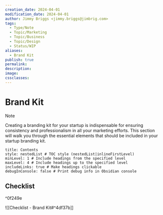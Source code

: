 ```yaml
---
creation_date: 2024-04-01
modification_date: 2024-04-01
author: Jimmy Briggs <jimmy.briggs@jimbrig.com>
tags:
  - Type/Note
  - Topic/Marketing
  - Topic/Business
  - Topic/Design
  - Status/WIP
aliases:
  - Brand Kit
publish: true
permalink:
description:
image:
cssclasses:
---
```


# Brand Kit

> [!NOTE]
> Creating a branding kit for your startup is indispensable for ensuring consistency and professionalism in all your marketing efforts. This section will walk you through the essential elements that should be included in your startup branding kit.

```table-of-contents
title: Contents 
style: nestedList # TOC style (nestedList|inlineFirstLevel)
minLevel: 1 # Include headings from the specified level
maxLevel: 4 # Include headings up to the specified level
includeLinks: true # Make headings clickable
debugInConsole: false # Print debug info in Obsidian console
```

## Checklist

^0f249e

![[Checklist - Brand Kit#^4df37b]]

